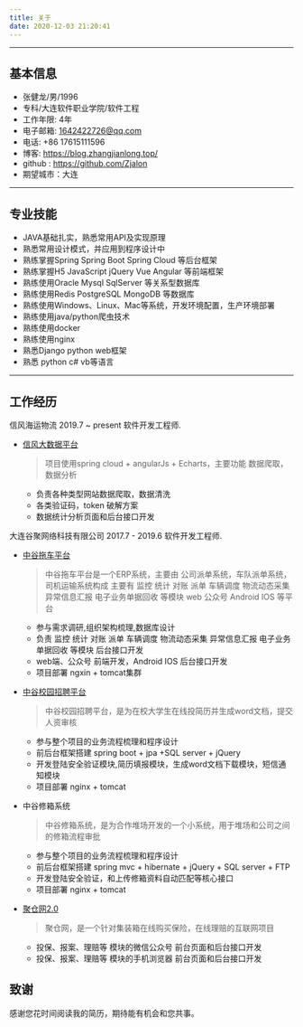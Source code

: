 ```yaml
---
title: 关于
date: 2020-12-03 21:20:41
---
```


----------

## 基本信息

* 张健龙/男/1996  
* 专科/大连软件职业学院/软件工程  
* 工作年限: 4年  
* 电子邮箱: <1642422726@qq.com>  
* 电话: +86 17615111596  
* 博客: <https://blog.zhangjianlong.top/>  
* github : <https://github.com/Zjalon>  
* 期望城市：大连  

----------

## 专业技能

* JAVA基础扎实，熟悉常用API及实现原理
* 熟悉常用设计模式，并应用到程序设计中
* 熟练掌握Spring Spring Boot Spring Cloud 等后台框架
* 熟练掌握H5 JavaScript jQuery Vue Angular 等前端框架
* 熟练使用Oracle Mysql SqlServer 等关系型数据库
* 熟练使用Redis PostgreSQL MongoDB 等数据库
* 熟练使用Windows、Linux、Mac等系统，开发环境配置，生产环境部署
* 熟练使用java/python爬虫技术
* 熟练使用docker
* 熟练使用nginx
* 熟悉Django python web框架
* 熟悉 python c# vb等语言

----------

## 工作经历  

信风海运物流  2019.7 ~ present 软件开发工程师.  
+ [信风大数据平台](http://dcc.trawind.com/)
    > 项目使用spring cloud + angularJs + Echarts，主要功能 数据爬取，数据分析
  
  - 负责各种类型网站数据爬取，数据清洗
  - 各类验证码，token 破解方案
  - 数据统计分析页面和后台接口开发

大连谷聚网络科技有限公司  2017.7 - 2019.6 软件开发工程师.  

+ [中谷拖车平台](http://tuoche.zhonggu56.com)
  > 中谷拖车平台是一个ERP系统，主要由 公司派单系统，车队派单系统，司机运输系统构成
  > 主要有 监控 统计 对账 派单 车辆调度 物流动态采集 异常信息汇报 电子业务单据回收 等模块
  > web 公众号 Android IOS 等平台
  
  - 参与需求调研,组织架构梳理,数据库设计
  - 负责 监控 统计 对账 派单 车辆调度 物流动态采集 异常信息汇报 电子业务单据回收 等模块 后台接口开发
  - web端、公众号 前端开发，Android IOS 后台接口开发
  - 项目部署 ngxin + tomcat集群
   
+ [中谷校园招聘平台](http://zhaopin.zhonggu56.com/index.jsp)
  > 中谷校园招聘平台，是为在校大学生在线投简历并生成word文档，提交人资审核
  
  - 参与整个项目的业务流程梳理和程序设计
  - 前后台框架搭建 spring boot + jpa +SQL server + jQuery
  - 开发登陆安全验证模块,简历填报模块，生成word文档下载模块，短信通知模块
  - 项目部署 nginx + tomcat
+ 中谷修箱系统
  > 中谷修箱系统，是为合作堆场开发的一个小系统，用于堆场和公司之间的修箱流程审批
  
  - 参与整个项目的业务流程梳理和程序设计
  - 前后台框架搭建 spring mvc + hibernate + jQuery + SQL server + FTP
  - 开发登陆安全验证，和上传修箱资料自动匹配等核心接口
  - 项目部署 nginx + tomcat
  
+ [聚仓网2.0](http://www.jucang.com.cn/)
  > 聚仓网，是一个针对集装箱在线购买保险，在线理赔的互联网项目
  
  - 投保、报案、理赔等 模块的微信公众号 前台页面和后台接口开发
  - 投保、报案、理赔等 模块的手机浏览器 前台页面和后台接口开发


<!-- 

----------

### 开源项目

- 

### 技术文章

- 
----------
-->


## 致谢
感谢您花时间阅读我的简历，期待能有机会和您共事。
